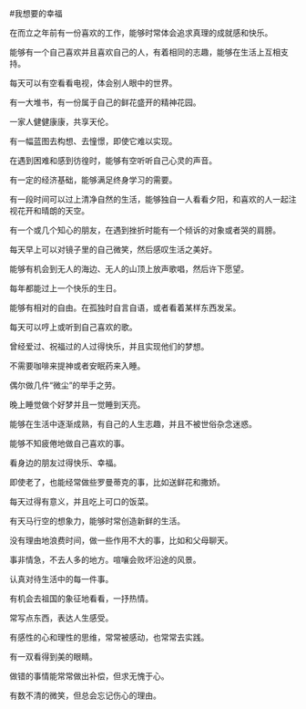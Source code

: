 

#我想要的幸福



在而立之年前有一份喜欢的工作，能够时常体会追求真理的成就感和快乐。

能够有一个自己喜欢并且喜欢自己的人，有着相同的志趣，能够在生活上互相支持。

每天可以有空看看电视，体会别人眼中的世界。

有一大堆书，有一份属于自己的鲜花盛开的精神花园。

一家人健健康康，共享天伦。

有一幅蓝图去构想、去憧憬，即使它难以实现。

在遇到困难和感到彷徨时，能够有空听听自己心灵的声音。

有一定的经济基础，能够满足终身学习的需要。

有一段时间可以过上清净自然的生活，能够独自一人看看夕阳，和喜欢的人一起注视花开和晴朗的天空。

有一个或几个知心的朋友，在遇到挫折时能有一个倾诉的对象或者哭的肩膀。

每天早上可以对镜子里的自己微笑，然后感叹生活之美好。

能够有机会到无人的海边、无人的山顶上放声歌唱，然后许下愿望。

每年都能过上一个快乐的生日。

能够有相对的自由。在孤独时自言自语，或者看着某样东西发呆。

每天可以哼上或听到自己喜欢的歌。

曾经爱过、祝福过的人过得快乐，并且实现他们的梦想。

不需要咖啡来提神或者安眠药来入睡。

偶尔做几件“微尘”的举手之劳。

晚上睡觉做个好梦并且一觉睡到天亮。

能够在生活中逐渐成熟，有自己的人生志趣，并且不被世俗杂念迷惑。

能够不知疲倦地做自己喜欢的事。

看身边的朋友过得快乐、幸福。

即使老了，也能经常做些罗曼蒂克的事，比如送鲜花和撒娇。

每天过得有意义，并且吃上可口的饭菜。

有天马行空的想象力，能够时常创造新鲜的生活。

没有理由地浪费时间，做一些作用不大的事，比如和父母聊天。

事非情急，不去人多的地方。喧嚷会败坏沿途的风景。

认真对待生活中的每一件事。

有机会去祖国的象征地看看，一抒热情。

常写点东西，表达人生感受。

有感性的心和理性的思维，常常被感动，也常常去实践。

有一双看得到美的眼睛。

做错的事情能常常做出补偿，但求无愧于心。

有数不清的微笑，但总会忘记伤心的理由。


